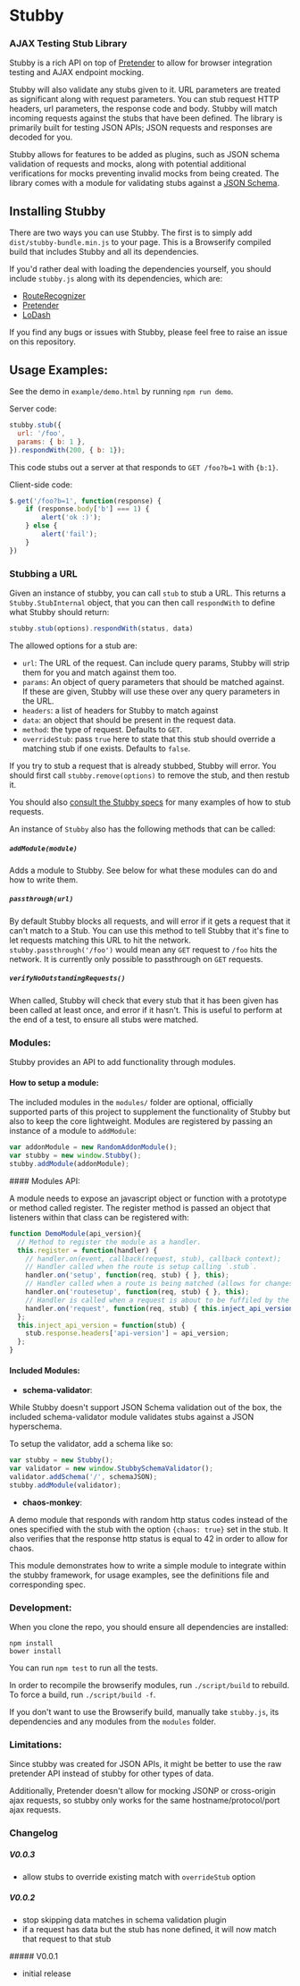 # Stubby

### AJAX Testing Stub Library

Stubby is a rich API on top of [Pretender](https://github.com/trek/pretender) to allow for browser integration testing and AJAX endpoint mocking.

Stubby will also validate any stubs given to it. URL parameters are treated as significant along with request parameters. You can stub request HTTP headers, url parameters, the response code and body. Stubby will match incoming requests against the stubs that have been defined. The library is primarily built for testing JSON APIs; JSON requests and responses are decoded for you.

Stubby allows for features to be added as plugins, such as JSON schema validation of requests and mocks, along with potential additional verifications for mocks preventing invalid mocks from being created. The library comes with a module for validating stubs against a [JSON Schema](http://json-schema.org/).

## Installing Stubby

There are two ways you can use Stubby. The first is to simply add `dist/stubby-bundle.min.js` to your page. This is a Browserify compiled build that includes Stubby and all its dependencies.

If you'd rather deal with loading the dependencies yourself, you should include `stubby.js` along with its dependencies, which are:

- [RouteRecognizer](https://github.com/tildeio/route-recognizer)
- [Pretender](https://github.com/trek/pretender)
- [LoDash](https://github.com/lodash/lodash)

If you find any bugs or issues with Stubby, please feel free to raise an issue on this repository.

## Usage Examples:

See the demo in `example/demo.html` by running `npm run demo`.

Server code:

```js
stubby.stub({
  url: '/foo',
  params: { b: 1 },
}).respondWith(200, { b: 1});
```

This code stubs out a server at that responds to `GET /foo?b=1` with `{b:1}`.

Client-side code:

```js
$.get('/foo?b=1', function(response) {
	if (response.body['b'] === 1) {
		alert('ok :)');
	} else {
		alert('fail');
	}
})
```

### Stubbing a URL

Given an instance of stubby, you can call `stub` to stub a URL. This returns a `Stubby.StubInternal` object, that you can then call `respondWith` to define what Stubby should return:

```js
stubby.stub(options).respondWith(status, data)
```

The allowed options for a stub are:

- `url`: The URL of the request. Can include query params, Stubby will strip them for you and match against them too.
- `params`: An object of query parameters that should be matched against. If these are given, Stubby will use these over any query parameters in the URL.
- `headers`: a list of headers for Stubby to match against
- `data`: an object that should be present in the request data.
- `method`: the type of request. Defaults to `GET`.
- `overrideStub`: pass `true` here to state that this stub should override a matching stub if one exists. Defaults to `false`.

If you try to stub a request that is already stubbed, Stubby will error. You should first call `stubby.remove(options)` to remove the stub, and then restub it.

You should also [consult the Stubby specs](https://github.com/gocardless/stubby/blob/master/spec/stubby.spec.js) for many examples of how to stub requests.

An instance of `Stubby` also has the following methods that can be called:

##### `addModule(module)`

Adds a module to Stubby. See below for what these modules can do and how to write them.

##### `passthrough(url)`

By default Stubby blocks all requests, and will error if it gets a request that it can't match to a Stub. You can use this method to tell Stubby that it's fine to let requests matching this URL to hit the network. `stubby.passthrough('/foo')` would mean any `GET` request to `/foo` hits the network. It is currently only possible to passthrough on `GET` requests.

##### `verifyNoOutstandingRequests()`

When called, Stubby will check that every stub that it has been given has been called at least once, and error if it hasn't. This is useful to perform at the end of a test, to ensure all stubs were matched.

### Modules:

Stubby provides an API to add functionality through modules.

#### How to setup a module:

The included modules in the `modules/` folder are optional, officially supported parts of this project to supplement the functionality of Stubby but also to keep the core lightweight. Modules are registered by passing an instance of a module to `addModule`:

```js
var addonModule = new RandomAddonModule();
var stubby = new window.Stubby();
stubby.addModule(addonModule);
```

#### Modules API:

A module needs to expose an javascript object or function with a prototype or method called register.
The register method is passed an object that listeners within that class can be registered with:
```js
function DemoModule(api_version){
  // Method to register the module as a handler.
  this.register = function(handler) {
    // handler.on(event, callback(request, stub), callback context);
    // Handler called when the route is setup calling `.stub`.
    handler.on('setup', function(req, stub) { }, this);
    // Handler called when a route is being matched (allows for changes or checks before matching routes).
    handler.on('routesetup', function(req, stub) { }, this);
    // Handler is called when a request is about to be fuffiled by the passed in matching route
    handler.on('request', function(req, stub) { this.inject_api_version(stub); }, this);
  };
  this.inject_api_version = function(stub) {
    stub.response.headers['api-version'] = api_version;
  };
}
```

#### Included Modules:

- **schema-validator**:

While Stubby doesn't support JSON Schema validation out of the box, the included schema-validator module validates stubs against a JSON hyperschema.

To setup the validator, add a schema like so:

```js
var stubby = new Stubby();
var validator = new window.StubbySchemaValidator();
validator.addSchema('/', schemaJSON);
stubby.addModule(validator);
```

- **chaos-monkey**:

A demo module that responds with random http status codes instead of the ones specified with the stub with the option `{chaos: true}` set in the stub.
It also verifies that the response http status is equal to 42 in order to allow for chaos.

This module demonstrates how to write a simple module to integrate within the stubby framework, for usage examples, see the definitions file and corresponding spec.

### Development:

When you clone the repo, you should ensure all dependencies are installed:

```
npm install
bower install
```

You can run `npm test` to run all the tests.

In order to recompile the browserify modules, run `./script/build` to rebuild. To force a build, run `./script/build -f`.

If you don't want to use the Browserify build, manually take `stubby.js`, its dependencies and any modules from the `modules` folder.

### Limitations:

Since stubby was created for JSON APIs, it might be better to use the raw pretender API instead of stubby for other types of data.

Additionally, Pretender doesn't allow for mocking JSONP or cross-origin ajax requests, so stubby only works for the same hostname/protocol/port ajax requests.


### Changelog

##### V0.0.3
- allow stubs to override existing match with `overrideStub` option

##### V0.0.2
- stop skipping data matches in schema validation plugin
- if a request has data but the stub has none defined, it will now match that request to that stub

##### V0.0.1
- initial release
